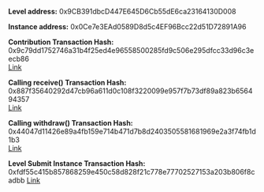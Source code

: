 **Level address:** 0x9CB391dbcD447E645D6Cb55dE6ca23164130D008

**Instance address:** 0x0Ce7e3EAd0589D8d5c4EF96Bcc22d51D72891A96

**Contribution Transaction Hash:** 0x9c79dd1752746a31b4f25ed4e96558500285fd9c506e295dfcc33d96c3eecb86  
[Link](https://rinkeby.etherscan.io/tx/0x9c79dd1752746a31b4f25ed4e96558500285fd9c506e295dfcc33d96c3eecb86)

**Calling receive() Transaction Hash:** 0x887f35640292d47cb96a611d0c108f3220099e957f7b73df89a823b656494357   
[Link](https://rinkeby.etherscan.io/tx/0x887f35640292d47cb96a611d0c108f3220099e957f7b73df89a823b656494357)

**Calling withdraw() Transaction Hash:** 0x44047d11426e89a4fb159e714b471d7b8d2403505581681969e2a3f74fb1d1b3   
[Link](https://rinkeby.etherscan.io/tx/0x44047d11426e89a4fb159e714b471d7b8d2403505581681969e2a3f74fb1d1b3)

**Level Submit Instance Transaction Hash:** 0xfdf55c415b857868259e450c58d828f21c778e77702527153a203b806f8cadbb 
[Link](https://rinkeby.etherscan.io/tx/0xfdf55c415b857868259e450c58d828f21c778e77702527153a203b806f8cadbb)